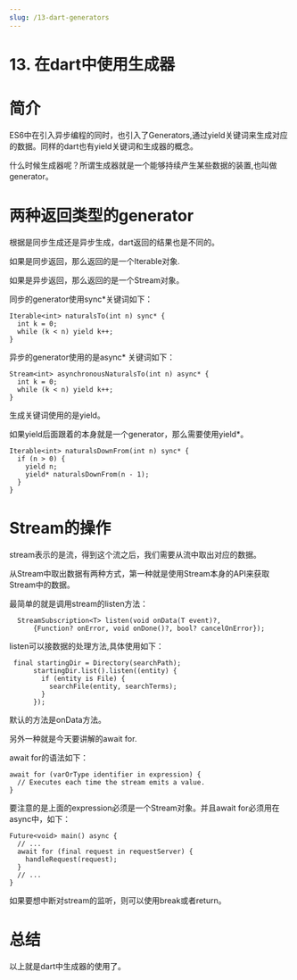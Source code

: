 ```yaml
---
slug: /13-dart-generators
---
```


# 13. 在dart中使用生成器



# 简介

ES6中在引入异步编程的同时，也引入了Generators,通过yield关键词来生成对应的数据。同样的dart也有yield关键词和生成器的概念。

什么时候生成器呢？所谓生成器就是一个能够持续产生某些数据的装置,也叫做generator。

# 两种返回类型的generator

根据是同步生成还是异步生成，dart返回的结果也是不同的。

如果是同步返回，那么返回的是一个Iterable对象.

如果是异步返回，那么返回的是一个Stream对象。

同步的generator使用sync*关键词如下：

```
Iterable<int> naturalsTo(int n) sync* {
  int k = 0;
  while (k < n) yield k++;
}
```

异步的generator使用的是async* 关键词如下：

```
Stream<int> asynchronousNaturalsTo(int n) async* {
  int k = 0;
  while (k < n) yield k++;
}
```

生成关键词使用的是yield。

如果yield后面跟着的本身就是一个generator，那么需要使用yield*。 

```
Iterable<int> naturalsDownFrom(int n) sync* {
  if (n > 0) {
    yield n;
    yield* naturalsDownFrom(n - 1);
  }
}
```

# Stream的操作

stream表示的是流，得到这个流之后，我们需要从流中取出对应的数据。

从Stream中取出数据有两种方式，第一种就是使用Stream本身的API来获取Stream中的数据。

最简单的就是调用stream的listen方法：

```
  StreamSubscription<T> listen(void onData(T event)?,
      {Function? onError, void onDone()?, bool? cancelOnError});
```

listen可以接数据的处理方法,具体使用如下：

```
 final startingDir = Directory(searchPath);
      startingDir.list().listen((entity) {
        if (entity is File) {
          searchFile(entity, searchTerms);
        }
      });
```

默认的方法是onData方法。

另外一种就是今天要讲解的await for.

await for的语法如下：

```
await for (varOrType identifier in expression) {
  // Executes each time the stream emits a value.
}
```
要注意的是上面的expression必须是一个Stream对象。并且await for必须用在async中，如下：

```
Future<void> main() async {
  // ...
  await for (final request in requestServer) {
    handleRequest(request);
  }
  // ...
}
```

如果要想中断对stream的监听，则可以使用break或者return。

# 总结

以上就是dart中生成器的使用了。




